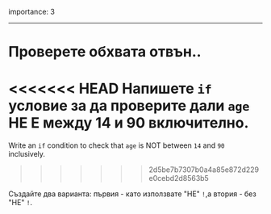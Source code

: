 importance: 3

---

# Проверете обхвата отвън..

<<<<<<< HEAD
Напишете `if` условие за да проверите дали `age` НЕ Е между 14 и 90 включително.
=======
Write an `if` condition to check that `age` is NOT between `14` and `90` inclusively.
>>>>>>> 2d5be7b7307b0a4a85e872d229e0cebd2d8563b5

Създайте два варианта: първия - като използвате "НЕ" `!`,а втория - без "НЕ" `!`.
